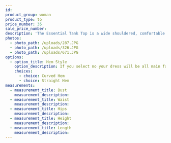 ```yaml
---
id:
product_group: woman
product_type: to
price_number: 35
sale_price_number:
description: 'The Essential Tank Top is a wide shouldered, comfortable fit top.'
photos:
  - photo_path: /uploads/287.JPG
  - photo_path: /uploads/326.JPG
  - photo_path: /uploads/671.JPG
options:
  - option_title: Hem Style
    option_description: If you select no your dress will be all main fabric
    choices:
      - choice: Curved Hem
      - choice: Straight Hem
measurements:
  - measurement_title: Bust
    measurement_description:
  - measurement_title: Waist
    measurement_description:
  - measurement_title: Hips
    measurement_description:
  - measurement_title: Height
    measurement_description:
  - measurement_title: Length
    measurement_description:
---
```

